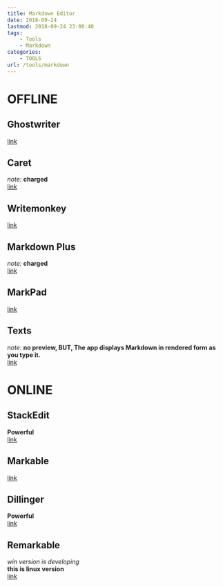 ```yaml
---
title: Markdown Editor
date: 2018-09-24
lastmod: 2018-09-24 23:00:40
tags:
    - Tools
    - Markdown
categories:
    - TOOLS
url: /tools/markdown
---
```



# OFFLINE
## Ghostwriter
[link](https://wereturtle.github.io/ghostwriter/)
## Caret
*note:* __charged__         
[link](https://caret.io/)
## Writemonkey
[link](http://writemonkey.com/index.php)
## Markdown Plus
*note:* __charged__     
[link](https://tylingsoft.com/markdown-plus/)
## MarkPad
[link](https://github.com/Code52/DownmarkerWPF)
## Texts
*note:* __no preview, BUT, The app displays Markdown in rendered form as you type it.__         
[link](http://www.texts.io/)
# ONLINE
## StackEdit
__Powerful__        
[link](https://stackedit.io/editor)
## Markable
[link](http://markable.in/)
## Dillinger
__Powerful__        
[link](http://dillinger.io/)
## Remarkable
*win version is developing*     
__this is linux version__       
[link](https://remarkableapp.github.io/linux.html)
